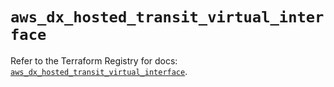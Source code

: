 # `aws_dx_hosted_transit_virtual_interface`

Refer to the Terraform Registry for docs: [`aws_dx_hosted_transit_virtual_interface`](https://registry.terraform.io/providers/hashicorp/aws/6.2.0/docs/resources/dx_hosted_transit_virtual_interface).
